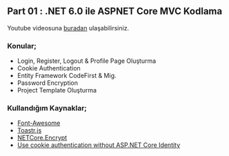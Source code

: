 ## Part 01 : .NET 6.0 ile ASPNET Core MVC Kodlama
Youtube videosuna [buradan](https://youtu.be/5snPdCxhnMg) ulaşabilirsiniz.
### Konular;
- Login, Register, Logout & Profile Page Oluşturma 
- Cookie Authentication 
- Entity Framework CodeFirst & Mig. 
- Password Encryption 
- Project Template Oluşturma
### Kullandığım Kaynaklar;
- [Font-Awesome](https://fontawesome.com/icons)
- [Toastr.js](https://github.com/CodeSeven/toastr)
- [NETCore.Encrypt](https://github.com/myloveCc/NETCore.Encrypt)
- [Use cookie authentication without ASP.NET Core Identity](https://learn.microsoft.com/en-us/aspnet/core/security/authentication/cookie?view=aspnetcore-6.0)
